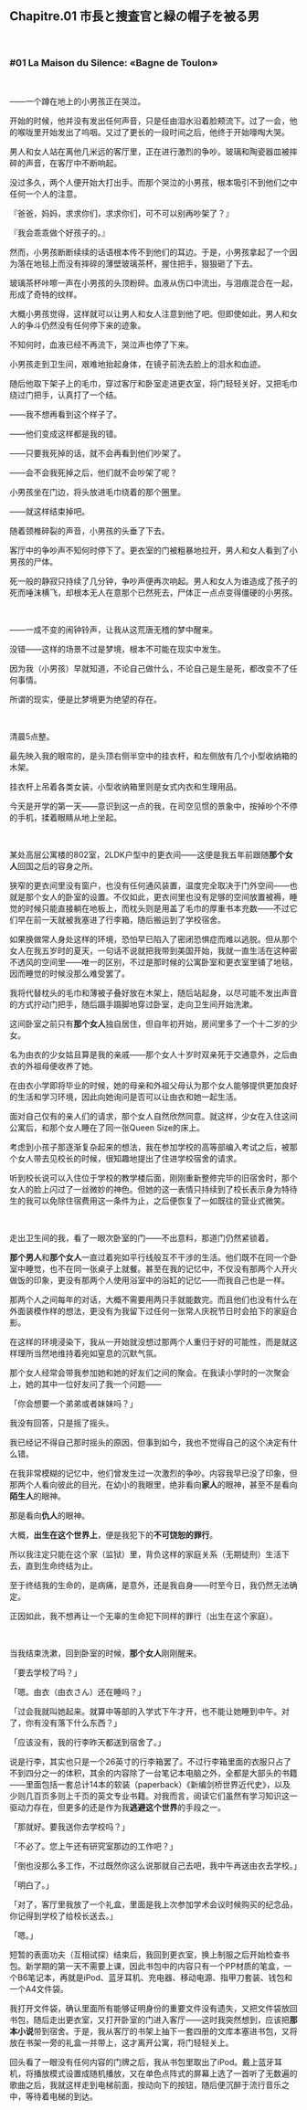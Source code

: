 ## Chapitre.01 市長と捜査官と緑の帽子を被る男

&emsp;

### #01 La Maison du Silence: «Bagne de Toulon»

&emsp;

——一个蹲在地上的小男孩正在哭泣。

开始的时候，他并没有发出任何声音，只是任由泪水沿着脸颊流下。过了一会，他的喉咙里开始发出了呜咽。又过了更长的一段时间之后，他终于开始嚎啕大哭。

男人和女人站在离他几米远的客厅里，正在进行激烈的争吵。玻璃和陶瓷器皿被摔碎的声音，在客厅中不断响起。

没过多久，两个人便开始大打出手。而那个哭泣的小男孩，根本吸引不到他们之中任何一个人的注意。

『爸爸，妈妈，求求你们，求求你们，可不可以别再吵架了？』

『我会乖乖做个好孩子的。』

然而，小男孩断断续续的话语根本传不到他们的耳边。于是，小男孩拿起了一个因为落在地毯上而没有摔碎的薄壁玻璃茶杯，握住把手，狠狠砸了下去。

玻璃茶杯咔嚓一声在小男孩的头顶粉碎。血液从伤口中流出，与泪痕混合在一起，形成了奇特的纹样。

大概小男孩觉得，这样就可以让男人和女人注意到他了吧。但即使如此，男人和女人的争斗仍然没有任何停下来的迹象。

不知何时，血液已经不再流下，哭泣声也停了下来。

小男孩走到卫生间，艰难地抬起身体，在镜子前洗去脸上的泪水和血迹。

随后他取下架子上的毛巾，穿过客厅和卧室走进更衣室，将门轻轻关好，又把毛巾绕过门把手，认真打了一个结。

——我不想再看到这个样子了。

——他们变成这样都是我的错。

——只要我死掉的话，就不会再看到他们吵架了。

——会不会我死掉之后，他们就不会吵架了呢？

小男孩坐在门边，将头放进毛巾绕着的那个圈里。

——就这样结束掉吧。

随着颈椎碎裂的声音，小男孩的头垂了下去。

客厅中的争吵声不知何时停下了。更衣室的门被粗暴地拉开，男人和女人看到了小男孩的尸体。

死一般的静寂只持续了几分钟，争吵声便再次响起。男人和女人为谁造成了孩子的死而唾沫横飞，却根本无人在意那个已然死去，尸体正一点点变得僵硬的小男孩。

&emsp;

——一成不变的闹钟铃声，让我从这荒唐无稽的梦中醒来。

没错——这样的场景不过是梦境，根本不可能在现实中发生。

因为我（小男孩）早就知道，不论自己做什么，不论自己是生是死，都改变不了任何事情。

所谓的现实，便是比梦境更为绝望的存在。

&emsp;

清晨5点整。

最先映入我的眼帘的，是头顶右侧半空中的挂衣杆，和左侧放有几个小型收纳箱的木架。

挂衣杆上吊着各类女装，小型收纳箱里则是女式内衣和生理用品。

今天是开学的第一天——意识到这一点的我，在司空见惯的景象中，按掉吵个不停的手机，揉着眼睛从地上坐起。

&emsp;

某处高层公寓楼的802室，2LDK户型中的更衣间——这便是我五年前跟随**那个女人**回国之后的容身之所。

狭窄的更衣间里没有窗户，也没有任何通风装置，温度完全取决于门外空间——也就是那个女人的卧室的设置。不仅如此，更衣间里也没有足够的空间放置被褥，睡觉的时候只能直接躺在地板上，而枕头则是用盖了毛巾的厚重书本充数——不过它们早在前一天就被我塞进了行李箱，随后搬运到了学校宿舍。

如果换做常人身处这样的环境，恐怕早已陷入了密闭恐惧症而难以逃脱。但从那个女人在我五岁时的夏天，一句话不说就把我带到美国开始，我就一直生活在这种密不透风的空间里——唯一的区别，不过是那时候的公寓卧室和更衣室里铺了地毯，因而睡觉的时候没那么难受罢了。

我将代替枕头的毛巾和薄被子叠好放在木架上，随后站起身，以尽可能不发出声音的方式拧动门把手，随后蹑手蹑脚地穿过卧室，走向卫生间开始洗漱。

这间卧室之前只有**那个女人**独自居住，但自年初开始，房间里多了一个十二岁的少女。

名为由衣的少女姑且算是我的亲戚——那个女人十岁时双亲死于交通意外，之后由衣的外祖母便收养了她。

在由衣小学即将毕业的时候，她的母亲和外祖父母认为那个女人能够提供更加良好的生活和学习环境，因此向她询问是否可以让由衣和她一起生活。

面对自己仅有的亲人们的请求，那个女人自然欣然同意。就这样，少女在入住这间公寓后，和那个女人睡在了同一张Queen Size的床上。

考虑到小孩子那逐渐复杂起来的想法，我在参加学校的高等部编入考试之后，被那个女人带去见校长的时候，很知趣地提出了住进学校宿舍的请求。

听到校长说可以入住位于学校的教学楼后面，刚刚重新整修完毕的旧宿舍时，那个女人的脸上闪过了一丝微妙的神色。但她的这一表情只持续到了校长表示身为特待生的我可以免除住宿费用这一条件为止，之后便恢复了一如既往的营业式微笑。

&emsp;

走出卫生间的我，看了一眼次卧室的门——不出意料，那道门仍然紧锁着。

**那个男人**和**那个女人**一直过着宛如平行线般互不干涉的生活。他们既不在同一个卧室中睡觉，也不在同一张桌子上就餐。甚至在我的记忆中，不仅没有那两个人开火做饭的印象，更没有那两个人使用浴室中的浴缸的记忆——而我自己也是一样。

那两个人之间每年的对话，大概不需要用两只手就能数完。而且他们也没有什么在外面装模作样的想法，更没有为我留下过任何一张常人庆祝节日时会拍下的家庭合影。

在这样的环境浸染下，我从一开始就没想过那两个人重归于好的可能性，而是就这样理所当然地维持着宛如窒息的沉默气氛。

那个女人经常会带我参加她和她的好友们之间的聚会。在我读小学时的一次聚会上，她的其中一位好友问了我一个问题——

「你会想要一个弟弟或者妹妹吗？」

我没有回答，只是摇了摇头。

我已经记不得自己那时摇头的原因，但事到如今，我也不觉得自己的这个决定有什么错。

在我非常模糊的记忆中，他们曾发生过一次激烈的争吵。内容我早已没了印象，但那两个人看向彼此的目光，在幼小的我眼里，绝非看向**家人**的眼神，甚至不是看向**陌生人**的眼神。

那是看向**仇人**的眼神。

大概，**出生在这个世界上**，便是我犯下的**不可饶恕的罪行**。

所以我注定只能在这个家（监狱）里，背负这样的家庭关系（无期徒刑）生活下去，直到生命终结为止。

至于终结我的生命的，是病痛，是意外，还是我自身——时至今日，我仍然无法确定。

正因如此，我不想再让一个无辜的生命犯下同样的罪行（出生在这个家庭）。

&emsp;

当我结束洗漱，回到卧室的时候，**那个女人**刚刚醒来。

「要去学校了吗？」

「嗯。由衣（由衣さん）还在睡吗？」

「过会我就叫她起来。就算中等部的入学式下午才开，也不能让她睡到中午。对了，你有没有落下什么东西？」

「应该没有，我的行李昨天都送到宿舍了。」

说是行李，其实也只是一个26英寸的行李箱罢了。不过行李箱里面的衣服只占了不到四分之一的体积，其余的内容除了一台笔记本电脑之外，全都是大部头的书籍——里面包括一套总计14本的软装（paperback）《新编剑桥世界近代史》，以及少则几百页多则上千页的英文专业书籍。对我而言，阅读它们虽然有学习知识这一驱动力存在，但更多的还是作为我**逃避这个世界**的手段之一。

「那就好。要我送你去学校吗？」

「不必了。您上午还有研究室那边的工作吧？」

「倒也没那么多工作，不过既然你这么说那就自己去吧，我中午再送由衣去学校。」

「明白了。」

「对了，客厅里我放了一个礼盒，里面是我上次参加学术会议时候购买的纪念品，你记得到学校了给校长送去。」

「嗯。」

短暂的表面功夫（互相试探）结束后，我回到更衣室，换上制服之后开始检查书包。新学期的第一天不需要上课，因此书包中的内容只有一个PP材质的笔盒，一个B6笔记本，再就是iPod、蓝牙耳机、充电器、移动电源、指甲刀套装、钱包和一个A4文件袋。

我打开文件袋，确认里面所有能够证明身份的重要文件没有遗失，又把文件袋放回书包，随后走出更衣室，又打开卧室的门进入客厅——这时我突然想到，应该把**那本小说**带到宿舍。于是，我从客厅的书架上抽下一套四册的文库本塞进书包，又将放在书架一旁的礼盒一并带上，这才离开公寓，将门轻轻关上。

回头看了一眼没有任何内容的门牌之后，我从书包里取出了iPod。戴上蓝牙耳机，将播放模式设置成随机播放，又在单色点阵式的屏幕上选了一首听了无数遍的歌曲之后，我就这样走到电梯前面，按动向下的按钮，随后便沉醉于流行音乐之中，等待着电梯的到达。
